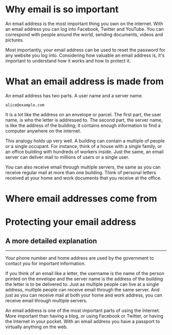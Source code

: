 # Why email is so important

An email address is the most important thing you own on the internet.
With an email address you can log into Facebook, Twitter and YouTube.
You can correspond with people around the world, sending documents,
videos and pictures. 

Most importantly, your email address can be used to reset the password
for any website you log into. Considering how valuable an email address
is, it's important to understand how it works and how to protect it.


# What an email address is made from

An email address has two parts. A user name and a server name.

    alice@example.com

It is a lot like the address on an envelope or parcel. The first part,
the user name, is who the letter is addressed to. The second part, the
server name, is like the address of the building; it contains enough
information to find a computer anywhere on the internet.

This analogy holds up very well. A building can contain a multiple of
people or a single occupant. For instance, think of a house with a
single family, or an office building with hundreds of workers inside.
Just the same, an email server can deliver mail to millions of users or
a single user.

You can also receive email through multiple servers, the same as you can
receive regular mail at more than one building. Think of personal
letters received at your home and work documents that you receive at the
office.


# Where email addresses come from


# Protecting your email address


## A more detailed explanation




---


Your phone number and home address are used by the government to contact 
you for important information.

If you think of an email like a letter, the username is the name of the
person printed on the envelope and the server name is the address of the
building the letter is to be delivered to. Just as multiple people can
live at a single address, multiple people can receive email through the
same server. And just as you can receive mail at both your home and work
address, you can receive email through multiple servers.

An email address is one of the most important parts of using the
Internet. More important than having a blog, or using Facebook or
Twitter, or having the Internet in your pocket. With an email address
you have a passport to virtually anything on the web. 

